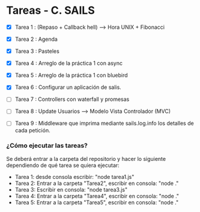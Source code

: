 # Tareas - C. SAILS

- [x] Tarea 1 : (Repaso + Callback hell) --> Hora UNIX + Fibonacci    
- [x] Tarea 2 : Agenda
- [x] Tarea 3 : Pasteles
- [x] Tarea 4 : Arreglo de la práctica 1 con async                     
- [x] Tarea 5 : Arreglo de la práctica 1 con bluebird
- [x] Tarea 6 : Configurar un aplicación de salis.
- [ ] Tarea 7 : Controllers con waterfall y promesas
- [ ] Tarea 8 : Update Usuarios --> Modelo Vista Controlador (MVC)
- [ ] Tarea 9 : Middleware que imprima mediante sails.log.info los detalles de cada petición.


### ¿Cómo ejecutar las tareas?

Se deberá entrar a la carpeta del repositorio y hacer lo siguiente dependiendo de qué tarea se quiera ejecutar:

* Tarea 1:  desde consola escribir: "node tarea1.js"
* Tarea 2: Entrar a la carpeta "Tarea2", escribir en consola: "node ."
* Tarea 3: Escribir en consola: "node tarea3.js"
* Tarea 4: Entrar a la carpeta "Tarea4", escribir en consola: "node ."
* Tarea 5: Entrar a la carpeta "Tarea5", escribir en consola: "node ."
